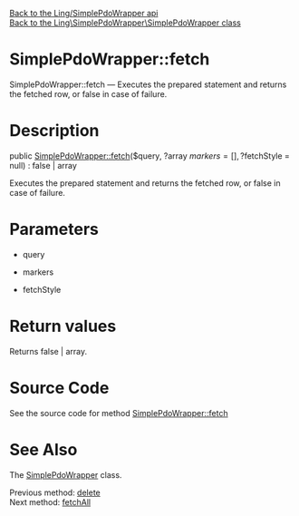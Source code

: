 [Back to the Ling/SimplePdoWrapper api](https://github.com/lingtalfi/SimplePdoWrapper/blob/master/doc/api/Ling/SimplePdoWrapper.md)<br>
[Back to the Ling\SimplePdoWrapper\SimplePdoWrapper class](https://github.com/lingtalfi/SimplePdoWrapper/blob/master/doc/api/Ling/SimplePdoWrapper/SimplePdoWrapper.md)


SimplePdoWrapper::fetch
================



SimplePdoWrapper::fetch — Executes the prepared statement and returns the fetched row, or false in case of failure.




Description
================


public [SimplePdoWrapper::fetch](https://github.com/lingtalfi/SimplePdoWrapper/blob/master/doc/api/Ling/SimplePdoWrapper/SimplePdoWrapper/fetch.md)($query, ?array $markers = [], ?$fetchStyle = null) : false | array




Executes the prepared statement and returns the fetched row, or false in case of failure.




Parameters
================


- query

    

- markers

    

- fetchStyle

    


Return values
================

Returns false | array.








Source Code
===========
See the source code for method [SimplePdoWrapper::fetch](https://github.com/lingtalfi/SimplePdoWrapper/blob/master/SimplePdoWrapper.php#L315-L341)


See Also
================

The [SimplePdoWrapper](https://github.com/lingtalfi/SimplePdoWrapper/blob/master/doc/api/Ling/SimplePdoWrapper/SimplePdoWrapper.md) class.

Previous method: [delete](https://github.com/lingtalfi/SimplePdoWrapper/blob/master/doc/api/Ling/SimplePdoWrapper/SimplePdoWrapper/delete.md)<br>Next method: [fetchAll](https://github.com/lingtalfi/SimplePdoWrapper/blob/master/doc/api/Ling/SimplePdoWrapper/SimplePdoWrapper/fetchAll.md)<br>

